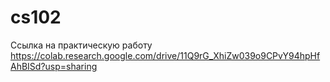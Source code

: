 # cs102

Ссылка на практическую работу
https://colab.research.google.com/drive/11Q9rG_XhiZw039o9CPvY94hpHfAhBISd?usp=sharing
